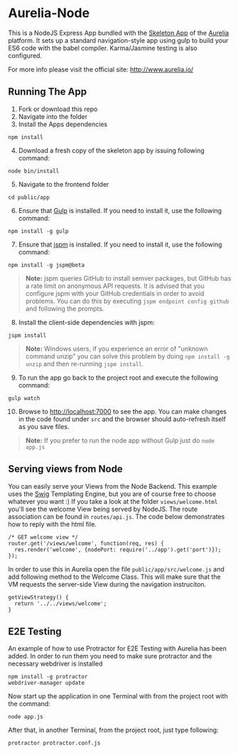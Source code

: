 # Aurelia-Node

This is a NodeJS Express App bundled with the [Skeleton App](https://github.com/aurelia/skeleton-navigation) of the [Aurelia](http://www.aurelia.io/) platform. It sets up a standard navigation-style app using gulp to build your ES6 code with the babel compiler. Karma/Jasmine testing is also configured.

For more info please visit the official site: http://www.aurelia.io/


## Running The App

1. Fork or download this repo
2. Navigate into the folder
3. Install the Apps dependencies

  ```shell
  npm install
  ```
4. Download a fresh copy of the skeleton app by issuing following command:

  ```shell
  node bin/install
  ```
5. Navigate to the frontend folder

  ```shell
  cd public/app
  ```
6. Ensure that [Gulp](http://gulpjs.com/) is installed. If you need to install it, use the following command:

  ```shell
  npm install -g gulp
  ```
7. Ensure that [jspm](http://jspm.io/) is installed. If you need to install it, use the following command:

  ```shell
  npm install -g jspm@beta
  ```
  > **Note:** jspm queries GitHub to install semver packages, but GitHub has a rate limit on anonymous API requests. It is advised that you configure jspm with your GitHub credentials in order to avoid problems. You can do this by executing `jspm endpoint config github` and following the prompts.
8. Install the client-side dependencies with jspm:

  ```shell
  jspm install
  ```
  >**Note:** Windows users, if you experience an error of "unknown command unzip" you can solve this problem by doing `npm install -g unzip` and then re-running `jspm install`.
9. To run the app go back to the project root and execute the following command:

  ```shell
  gulp watch
  ```
10. Browse to [http://localhost:7000](http://localhost:7000) to see the app. You can make changes in the code found under `src` and the browser should auto-refresh itself as you save files.

  >**Note:** If you prefer to run the node app without Gulp just do ``` node app.js ```


## Serving views from Node

You can easily serve your Views from the Node Backend. This example uses the [Swig](http://paularmstrong.github.io/swig/) Templating Engine, but you are of course free to choose whatever you want :)
If you take a look at the folder `views/welcome.html` you'll see the welcome View being served by NodeJS. The route association can be found in `routes/api.js`. The code below demonstrates how to reply with the html file.

```
/* GET welcome view */
router.get('/views/welcome', function(req, res) {
  res.render('welcome', {nodePort: require('../app').get('port')});
});
```

In order to use this in Aurelia open the file `public/app/src/welcome.js` and add following method to the Welcome Class. This will make sure that the VM requests the server-side View during the navigation instruciton.

```
getViewStrategy() {
  return '../../views/welcome';
}
```


## E2E Testing
An example of how to use Protractor for E2E Testing with Aurelia has been added.
In order to run them you need to make sure protractor and the necessary webdriver is installed

  ```shell
  npm install -g protractor
  webdriver-manager update
  ```

Now start up the application in one Terminal with from the project root with the command:
  ```shell
  node app.js
  ```

After that, in another Terminal, from the project root, just type following:
  ```shell
  protractor protractor.conf.js
  ```
